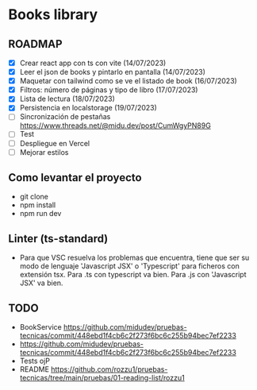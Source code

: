 # Books library

## ROADMAP

- [x] Crear react app con ts con vite (14/07/2023)
- [x] Leer el json de books y pintarlo en pantalla (14/07/2023)
- [x] Maquetar con tailwind como se ve el listado de book (16/07/2023)
- [x] Filtros: número de páginas y tipo de libro (17/07/2023)
- [x] Lista de lectura (18/07/2023)
- [x] Persistencia en localstorage (19/07/2023)
- [ ] Sincronización de pestañas https://www.threads.net/@midu.dev/post/CumWgyPN89G
- [ ] Test
- [ ] Despliegue en Vercel
- [ ] Mejorar estilos

## Como levantar el proyecto

- git clone
- npm install
- npm run dev

## Linter (ts-standard)

- Para que VSC resuelva los problemas que encuentra, tiene que ser su modo de lenguaje 'Javascript JSX' o 'Typescript' para ficheros con extensión tsx. Para .ts con typescript va bien. Para .js con 'Javascript JSX' va bien.

## TODO

- BookService https://github.com/midudev/pruebas-tecnicas/commit/448ebd1f4cb6c2f273f6bc6c255b94bec7ef2233
- https://github.com/midudev/pruebas-tecnicas/commit/448ebd1f4cb6c2f273f6bc6c255b94bec7ef2233
- Tests ojP
- README https://github.com/rozzu1/pruebas-tecnicas/tree/main/pruebas/01-reading-list/rozzu1
